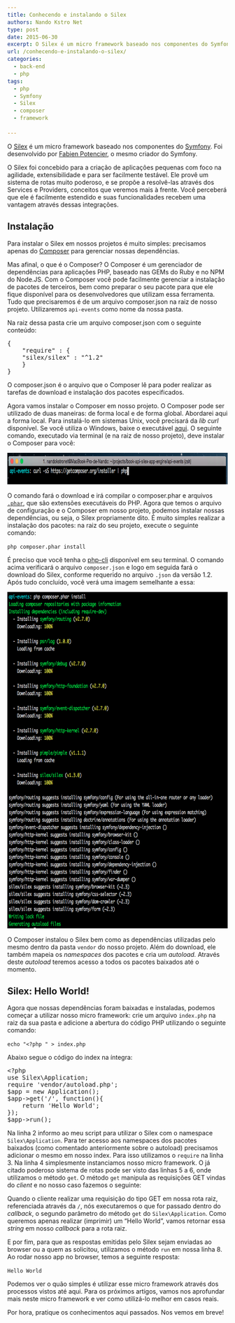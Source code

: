 ```yaml
---
title: Conhecendo e instalando o Silex
authors: Nando Kstro Net
type: post
date: 2015-06-30
excerpt: O Silex é um micro framework baseado nos componentes do Symfony, criado por Fabien Potencier e concebido para a criação de aplicações pequenas com foco na agilidade, extensibilidade e para ser facilmente testável.
url: /conhecendo-e-instalando-o-silex/
categories:
  - back-end
  - php
tags:
  - php
  - Symfony
  - Silex
  - composer
  - framework

---
```

O <a href="http://silex.sensiolabs.org/" target="_blank">Silex</a> é um micro framework baseado nos componentes do <a href="http://symfony.com/" target="_blank">Symfony</a>. Foi desenvolvido por <a href="http://fabien.potencier.org/" target="_blank">Fabien Potencier</a>, o mesmo criador do Symfony.

O Silex foi concebido para a criação de aplicações pequenas com foco na agilidade, extensibilidade e para ser facilmente testável. Ele provê um sistema de rotas muito poderoso, e se propõe a resolvê-las através dos Services e Providers, conceitos que veremos mais à frente. Você perceberá que ele é facilmente estendido e suas funcionalidades recebem uma vantagem através dessas integrações.

## Instalação

Para instalar o Silex em nossos projetos é muito simples: precisamos apenas do <a href="https://getcomposer.org" target="_blank">Composer</a> para gerenciar nossas dependências.

Mas afinal, o que é o Composer? O Composer é um gerenciador de dependências para aplicações PHP, baseado nas GEMs do Ruby e no NPM do Node.JS. Com o Composer você pode facilmente gerenciar a instalação de pacotes de terceiros, bem como preparar o seu pacote para que ele fique disponível para os desenvolvedores que utilizam essa ferramenta. Tudo que precisaremos é de um arquivo composer.json na raiz de nosso projeto. Utilizaremos `api-events` como nome da nossa pasta.

Na raiz dessa pasta crie um arquivo composer.json com o seguinte conteúdo:

<pre class="lang-json">{
    "require" : {
	"silex/silex" : "^1.2"
    }
}
</pre>

O composer.json é o arquivo que o Composer lê para poder realizar as tarefas de download e instalação dos pacotes especificados.

Agora vamos instalar o Composer em nosso projeto. O Composer pode ser utilizado de duas maneiras: de forma local e de forma global. Abordarei aqui a forma local. Para instalá-lo em sistemas Unix, você precisará da _lib curl_ disponível. Se você utiliza o Windows, baixe o executável <a href="https://getcomposer.org/Composer-Setup.exe" target="_blank">aqui</a>. O seguinte comando, executado via terminal (e na raiz de nosso projeto), deve instalar o Composer para você:

[<img class="alignnone wp-image-49783 size-full" src="https://raw.githubusercontent.com/diegoeis/tableless-static-images/master/2015/06/curl-composer.png" alt="Curl Composer" width="902" height="72" />][1]

O comando fará o download e irá compilar o composer.phar e arquivos [`.phar`][2], que são extensões executáveis do PHP. Agora que temos o arquivo de configuração e o Composer em nosso projeto, podemos instalar nossas dependências, ou seja, o Silex propriamente dito. É muito simples realizar a instalação dos pacotes: na raiz do seu projeto, execute o seguinte comando:

`php composer.phar install`

É preciso que você tenha o <a href="http://www.php-cli.com/" target="_blank">php-cli</a> disponível em seu terminal. O comando acima verificará o arquivo `composer.json` e logo em seguida fará o download do Silex, conforme requerido no arquivo `.json` da versão 1.2. Após tudo concluído, você verá uma imagem semelhante a essa:

[<img class="alignnone wp-image-49784 size-full" src="https://raw.githubusercontent.com/diegoeis/tableless-static-images/master/2015/06/packages-installed.png" alt="Silex - Packages instalados" width="742" height="769" />][3]

O Composer instalou o Silex bem como as dependências utilizadas pelo mesmo dentro da pasta `vendor` do nosso projeto. Além do download, ele também mapeia os _namespaces_ dos pacotes e cria um _autoload._ Através deste _autoload_ teremos acesso a todos os pacotes baixados até o momento.

## Silex: Hello World!

Agora que nossas dependências foram baixadas e instaladas, podemos começar a utilizar nosso micro framework: crie um arquivo `index.php` na raiz da sua pasta e adicione a abertura do código PHP utilizando o seguinte comando:

`echo "<?php " > index.php`

Abaixo segue o código do index na íntegra:

<pre class="lang-php">&lt;?php
use Silex\Application;
require 'vendor/autoload.php';
$app = new Application();
$app-&gt;get('/', function(){
	return 'Hello World';
});
$app-&gt;run();
</pre>

Na linha 2 informo ao meu script para utilizar o Silex com o namespace `Silex\Application`. Para ter acesso aos namespaces dos pacotes baixados (como comentado anteriormente sobre o autoload) precisamos adicionar o mesmo em nosso index. Para isso utilizamos o `require` na linha 3. Na linha 4 simplesmente instanciamos nosso micro framework. O já citado poderoso sistema de rotas pode ser visto das linhas 5 a 6, onde utilizamos o método `get`. O método `get` manipula as requisições GET vindas do _client_ e no nosso caso fazemos o seguinte:

Quando o cliente realizar uma requisição do tipo GET em nossa rota raiz, referenciada através da `/`, nós executaremos o que for passado dentro do _callback_, o segundo parâmetro do método `get` do `Silex\Application`. Como queremos apenas realizar (imprimir) um &#8220;Hello World&#8221;, vamos retornar essa _string_ em nosso _callback_ para a rota raiz.

E por fim, para que as respostas emitidas pelo Silex sejam enviadas ao browser ou a quem as solicitou, utilizamos o método `run` em nossa linha 8. Ao rodar nosso app no browser, temos a seguinte resposta:

`Hello World`

Podemos ver o quão simples é utilizar esse micro framework através dos processos vistos até aqui. Para os próximos artigos, vamos nos aprofundar mais neste micro framework e ver como utilizá-lo melhor em casos reais.

Por hora, pratique os conhecimentos aqui passados. Nos vemos em breve!

 [1]: https://raw.githubusercontent.com/diegoeis/tableless-static-images/master/2015/06/curl-composer.png
 [2]: http://php.net/phar
 [3]: https://raw.githubusercontent.com/diegoeis/tableless-static-images/master/2015/06/packages-installed.png